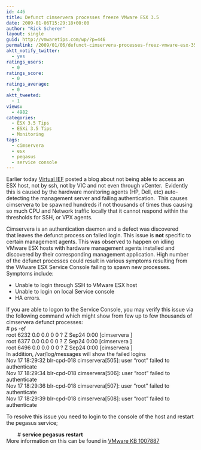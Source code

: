 ```yaml
---
id: 446
title: Defunct cimservera processes freeze VMware ESX 3.5
date: 2009-01-06T15:29:18+00:00
author: "Rick Scherer"
layout: single
guid: http://vmwaretips.com/wp/?p=446
permalink: /2009/01/06/defunct-cimservera-processes-freez-vmware-esx-35/
aktt_notify_twitter:
  - yes
ratings_users:
  - 0
ratings_score:
  - 0
ratings_average:
  - 0
aktt_tweeted:
  - 1
views:
  - 4982
categories:
  - ESX 3.5 Tips
  - ESXi 3.5 Tips
  - Monitoring
tags:
  - cimservera
  - esx
  - pegasus
  - service console
---
```

Earlier today <a href="http://www.ivobeerens.nl/?p=255" target="_blank">Virtual IEF</a> posted a blog about not being able to access an ESX host, not by ssh, not by VIC and not even through vCenter.  Evidently this is caused by the hardware monitoring agents (HP, Dell, etc) auto-detecting the management server and failing authentication.  This causes cimservera to be spawned hundreds if not thousands of times thus causing so much CPU and Network traffic locally that it cannot respond within the thresholds for SSH, or VPX agents.

<!--more-->

<div>
  Cimservera is an authentication daemon and a defect was discovered that leaves the defunct process on failed login. This issue is <strong>not</strong> specific to certain management agents. This was observed to happen on idling VMware ESX hosts with hardware management agents installed and discovered by their corresponding management application. High number of the defunct processes could result in various symptoms resulting from the VMware ESX Service Console failing to spawn new processes.
</div>

<div>
  Symptoms include:
</div>

  * <div>
      Unable to login through SSH to VMware ESX host
    </div>

  * <div>
      Unable to login on local Service console
    </div>

  * <div>
      HA errors.
    </div>

<div>
  If you are able to logon to the Service Console, you may verify this issue via the following command which might show from few up to few thousands of cimservera defunct processes:
</div>

<div>
  # ps -ef
</div>

<div>
  root 6232 0.0 0.0 0 0 ? Z Sep24 0:00 [cimservera <defunct>]<br /> root 6377 0.0 0.0 0 0 ? Z Sep24 0:00 [cimservera <defunct>]<br /> root 6496 0.0 0.0 0 0 ? Z Sep24 0:00 [cimservera <defunct>]
</div>

<div>
  In addition, /var/log/messages will show the failed logins
</div>

<div>
  Nov 17 18:29:32 blr-cpd-018 cimservera[505]: user &#8220;root&#8221; failed to authenticate<br /> Nov 17 18:29:34 blr-cpd-018 cimservera[506]: user &#8220;root&#8221; failed to authenticate<br /> Nov 17 18:29:36 blr-cpd-018 cimservera[507]: user &#8220;root&#8221; failed to authenticate<br /> Nov 17 18:29:39 blr-cpd-018 cimservera[508]: user &#8220;root&#8221; failed to authenticate
</div>

To resolve this issue you need to login to the console of the host and restart the pegasus service;

<div style="padding-left: 30px;">
  # <strong>service pegasus restart</strong>
</div>

<div>
  More information on this can be found in <a href="http://kb.vmware.com/selfservice/microsites/search.do?language=en_US&cmd=displayKC&externalId=1007887" target="_blank">VMware KB 1007887</a>
</div>